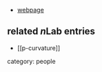 
* [webpage](https://sites.google.com/site/mllabbi/)

## related $n$Lab entries

* [[p-curvature]]

category: people
